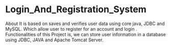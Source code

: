 # Login_And_Registration_System
About It is based on saves and verifies user data using core java, JDBC and MySQL. Which allow user to register for an account and login . Functionalities of this Project is, we can store user information in a database using JDBC, JAVA and Apache Tomcat Server.
